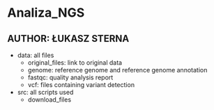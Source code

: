 # Analiza_NGS

## AUTHOR: ŁUKASZ STERNA

- data: all files
  - original_files: link to original data
  - genome: reference genome and reference genome annotation
  - fastqc: quality analysis report
  - vcf: files containing variant detection
- src: all scripts used
  - download_files

